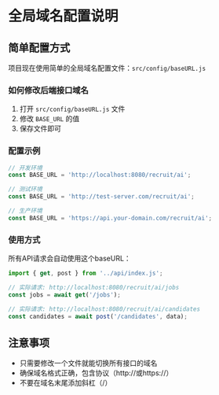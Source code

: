 # 全局域名配置说明

## 简单配置方式

项目现在使用简单的全局域名配置文件：`src/config/baseURL.js`

### 如何修改后端接口域名

1. 打开 `src/config/baseURL.js` 文件
2. 修改 `BASE_URL` 的值
3. 保存文件即可

### 配置示例

```javascript
// 开发环境
const BASE_URL = 'http://localhost:8080/recruit/ai';

// 测试环境  
const BASE_URL = 'http://test-server.com/recruit/ai';

// 生产环境
const BASE_URL = 'https://api.your-domain.com/recruit/ai';
```

### 使用方式

所有API请求会自动使用这个baseURL：

```javascript
import { get, post } from '../api/index.js';

// 实际请求: http://localhost:8080/recruit/ai/jobs
const jobs = await get('/jobs');

// 实际请求: http://localhost:8080/recruit/ai/candidates  
const candidates = await post('/candidates', data);
```

## 注意事项

- 只需要修改一个文件就能切换所有接口的域名
- 确保域名格式正确，包含协议（http://或https://）
- 不要在域名末尾添加斜杠（/）
